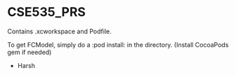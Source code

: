CSE535_PRS
==========

Contains .xcworkspace and Podfile.

To get FCModel, simply do a :pod install: in the directory. (Install CocoaPods gem if needed)
- Harsh
